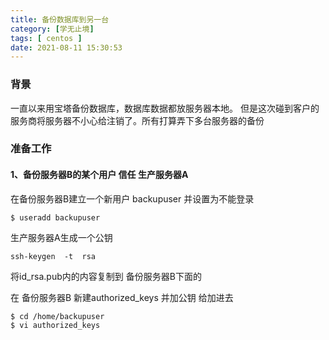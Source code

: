 ```yaml
---
title: 备份数据库到另一台
category: [学无止境]
tags: [ centos ]
date: 2021-08-11 15:30:53
---
```


### 背景
一直以来用宝塔备份数据库，数据库数据都放服务器本地。
但是这次碰到客户的服务商将服务器不小心给注销了。所有打算弄下多台服务器的备份

### 准备工作

#### 1、备份服务器B的某个用户 信任 生产服务器A
在备份服务器B建立一个新用户 backupuser 并设置为不能登录
```
$ useradd backupuser 
```

生产服务器A生成一个公钥
```
ssh-keygen  -t  rsa
```
将id_rsa.pub内的内容复制到 备份服务器B下面的

在 备份服务器B 新建authorized_keys 并加公钥 给加进去
```
$ cd /home/backupuser
$ vi authorized_keys 
```



